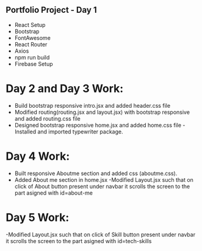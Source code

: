 ## Portfolio Project - Day 1
  - React Setup
  - Bootstrap
  - FontAwesome
  - React Router
  - Axios
  - npm run build
  - Firebase Setup


# Day 2 and Day 3 Work:
  - Build bootstrap responsive intro.jsx and added header.css file
  - Modified routing(routing.jsx and layout.jsx) with bootstrap responsive and added routing.css file
  - Designed bootstrap responsive home.jsx and added home.css file
  -Installed and imported typewriter package.

# Day 4 Work:
- Built responsive Aboutme section and added css (aboutme.css).
- Added About me section in home.jsx
-Modified Layout.jsx such that on click of About button present under navbar it scrolls the screen to the part asigned with id=about-me

# Day 5 Work:
-Modified Layout.jsx such that on click of Skill button present under navbar it scrolls the screen to the part asigned with id=tech-skills